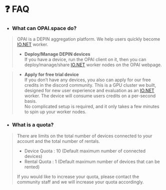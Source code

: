 # ❓ FAQ

* ### **What can OPAI.space do?**

> OPAI is a DEPIN aggregation platform. We help users quickly become [IO.NET](http://io.net/) worker.
>
> * **Deploy/Manage DEPIN devices**\
>   If you have a device, run the OPAI client on it, then you can deploy/manage/share [IO.NET](http://io.net/) worker nodes on the OPAI webpage.

> * **Apply for free trial device**\
>   If you don’t have any devices, you also can apply for our free credits in the discord community. This is a GPU cluster we built, designed for new user experience and evaluation as an [IO.NET](http://io.net/) worker. The device will consume users credits on a per-second basis.\
>   No complicated setup is required, and it only takes a few minutes to spin up your worker nodes.

* ### **What is a quota?**

> There are limits on the total number of devices connected to your account and the total number of rentals.
>
> * Device Quota : 10 (Default maximum number of connected devices)
> * Rental Quota : 1 (Default maximum number of devices that can be rented)
>
> If you would like to increase your quota, please contact the community staff and we will increase your quota accordingly.
